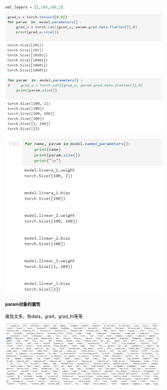 

```python
net_layers = [2,100,100,2]
```

![image-20200828151124523](../imags/image-20200828151124523.png)

![image-20200828151232975](../imags/image-20200828151232975.png)



![image-20200828151540075](../imags/image-20200828151540075.png)



#### param对象的属性

属性太多，有data，grad，grad_fn等等

![image-20201209210400796](../imags/image-20201209210400796.png)